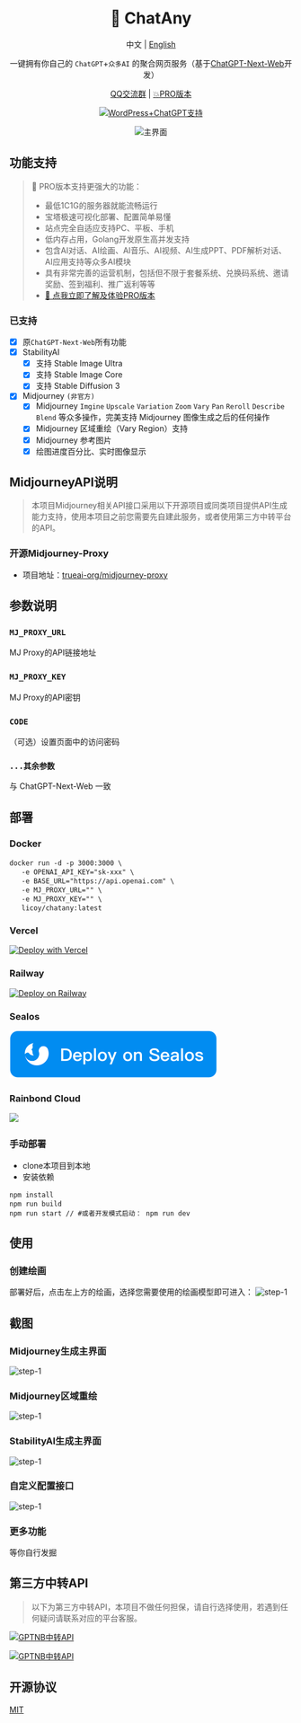 <div align="center">

<h1 align="center">🌻 ChatAny</h1>

中文 | [English](./README_EN.md)

一键拥有你自己的 `ChatGPT`+`众多AI` 的聚合网页服务（基于[ChatGPT-Next-Web](https://github.com/ChatGPTNextWeb/ChatGPT-Next-Web)开发）

[QQ交流群](https://github.com/ChatAnyTeam/ChatAny/issues/30) | [💥PRO版本](https://github.com/Licoy/GoAmzAI)

[![WordPress+ChatGPT支持](https://img.shields.io/badge/WordPress-AIGC%20部署-red.svg?logo=wordpress&logoColor=red)](https://github.com/Licoy/wordpress-theme-puock)

![主界面](./docs/images/cover.png)

</div>

## 功能支持
> 🍭 PRO版本支持更强大的功能：
> - 最低1C1G的服务器就能流畅运行
> - 宝塔极速可视化部署、配置简单易懂
> - 站点完全自适应支持PC、平板、手机
> - 低内存占用，Golang开发原生高并发支持
> - 包含AI对话、AI绘画、AI音乐、AI视频、AI生成PPT、PDF解析对话、AI应用支持等众多AI模块
> - 具有非常完善的运营机制，包括但不限于套餐系统、兑换码系统、邀请奖励、签到福利、推广返利等等
> - [🫱 点我立即了解及体验PRO版本](https://github.com/Licoy/GoAmzAI)

### 已支持
- [x] 原`ChatGPT-Next-Web`所有功能
- [x] StabilityAI
  - [x] 支持 Stable Image Ultra
  - [x] 支持 Stable Image Core
  - [x] 支持 Stable Diffusion 3
- [x] Midjourney `(非官方)`
  - [x] Midjourney `Imgine` `Upscale`  `Variation`  `Zoom`  `Vary`  `Pan`  `Reroll`  `Describe`  `Blend` 等众多操作，完美支持 Midjourney 图像生成之后的任何操作
  - [x] Midjourney 区域重绘（Vary Region）支持
  - [x] Midjourney 参考图片
  - [x] 绘图进度百分比、实时图像显示

## MidjourneyAPI说明
> 本项目Midjourney相关API接口采用以下开源项目或同类项目提供API生成能力支持，使用本项目之前您需要先自建此服务，或者使用第三方中转平台的API。

### 开源Midjourney-Proxy
- 项目地址：[trueai-org/midjourney-proxy](https://github.com/trueai-org/midjourney-proxy)

## 参数说明
### `MJ_PROXY_URL`
MJ Proxy的API链接地址
### `MJ_PROXY_KEY`
MJ Proxy的API密钥
### `CODE`
（可选）设置页面中的访问密码
### `...其余参数`
与 ChatGPT-Next-Web 一致

## 部署
### Docker
```shell
docker run -d -p 3000:3000 \
   -e OPENAI_API_KEY="sk-xxx" \
   -e BASE_URL="https://api.openai.com" \
   -e MJ_PROXY_URL="" \
   -e MJ_PROXY_KEY="" \
   licoy/chatany:latest
```
### Vercel
[![Deploy with Vercel](https://vercel.com/button)](https://vercel.com/new/clone?repository-url=https%3A%2F%2Fgithub.com%2FChatAnyTeam%2FChatAny&env=OPENAI_API_KEY&env=MJ_PROXY_URL&env=MJ_PROXY_KEY&env=CODE&project-name=chat-any&repository-name=ChatAny)
### Railway
[![Deploy on Railway](https://railway.app/button.svg)](https://railway.app/template/1g6vDL?referralCode=vvEj-K)
### Sealos
[![](https://raw.githubusercontent.com/labring-actions/templates/main/Deploy-on-Sealos.svg)](https://cloud.sealos.io/?openapp=system-template%3FtemplateName%3Dchatany)
### Rainbond Cloud
[![](https://rbd-temp.tos-cn-beijing.volces.com/RainbondCloud/button.svg)](https://hub.grapps.cn/marketplace/apps/1702)

### 手动部署
- clone本项目到本地
- 安装依赖
```shell
npm install
npm run build
npm run start // #或者开发模式启动： npm run dev
```
## 使用
### 创建绘画
部署好后，点击左上方的绘画，选择您需要使用的绘画模型即可进入：
![step-1](./docs/images/step-1.png)
## 截图
### Midjourney生成主界面
![step-1](./docs/images/step-2.png)
### Midjourney区域重绘
![step-1](./docs/images/step-5.png)
### StabilityAI生成主界面
![step-1](./docs/images/step-3.png)
### 自定义配置接口
![step-1](./docs/images/step-4.png)
### 更多功能
等你自行发掘

## 第三方中转API
> 以下为第三方中转API，本项目不做任何担保，请自行选择使用，若遇到任何疑问请联系对应的平台客服。

[![GPTNB中转API](https://img.shields.io/badge/GPTNB%20优质的第三方官转API-2E8B57.svg?logo=openai&logoColor=green&style=for-the-badge)](https://goapi.gptnb.ai)

[![GPTNB中转API](https://img.shields.io/badge/VMAN%20优选的第三方高速API-50616D.svg?logo=openai&logoColor=green&style=for-the-badge)](https://api.mjdjourney.cn)


## 开源协议
[MIT](./LICENSE)
